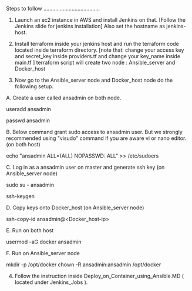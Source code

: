 Steps to follow
......................................

1. Launch an ec2 instance in AWS and install Jenkins on that. [Follow the Jenkins slide for jenkins installation] Also set the hostname as jenkins-host.


2. Install terraform inside your jenkins host and run the terraform code located inside terraform directory. [note that: change your access key and secret_key inside providers.tf and change your key_name inside main.tf ] terraform script will create two node : Ansible_server and Docker_host 


3. Now go to the Ansible_server node and Docker_host node do the following setup.


A. Create a user called ansadmin on both node.

useradd ansadmin

passwd ansadmin


B. Below command grant sudo access to ansadmin user. But we strongly recommended using "visudo" command if you are aware vi or nano editor. (on both host)

echo "ansadmin ALL=(ALL) NOPASSWD: ALL" >> /etc/sudoers


C. Log in as a ansadmin user on master and generate ssh key (on Ansible_server node)

sudo su - ansadmin

ssh-keygen


D. Copy keys onto Docker_host (on Ansible_server node)

ssh-copy-id ansadmin@<Docker_host-ip>


E. Run on both host

usermod -aG docker ansadmin

F. Run on Ansible_server node 

mkdir -p /opt/docker
chown -R ansadmin:ansadmin /opt/docker


4. Follow the instruction inside Deploy_on_Container_using_Ansible.MD ( located under Jenkins_Jobs ).
